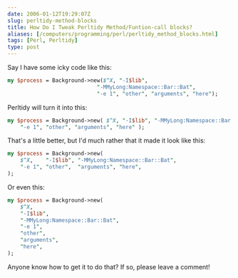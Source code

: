 ```yaml
--- 
date: 2006-01-12T19:29:07Z
slug: perltidy-method-blocks
title: How Do I Tweak Perltidy Method/Funtion-call blocks?
aliases: [/computers/programming/perl/perltidy_method_blocks.html]
tags: [Perl, Perltidy]
type: post
---
```


Say I have some icky code like this:

``` perl
my $process = Background->new($^X, "-I$lib",
                            "-MMyLong:Namespace::Bar::Bat",
                            "-e 1", "other", "arguments", "here");
```
Perltidy will turn it into this:

``` perl
my $process = Background->new( $^X, "-I$lib", "-MMyLong:Namespace::Bar::Bat",
    "-e 1", "other", "arguments", "here" );
```

That's a little better, but I'd much rather that it made it look like this:

``` perl
my $process = Background->new(
    $^X,    "-I$lib", "-MMyLong:Namespace::Bar::Bat",
    "-e 1", "other",  "arguments", "here",
);
```

Or even this:

``` perl
my $process = Background->new(
    $^X,
    "-I$lib",
    "-MMyLong:Namespace::Bar::Bat",
    "-e 1",
    "other",
    "arguments",
    "here",
);
```

Anyone know how to get it to do that? If so, please leave a comment!

